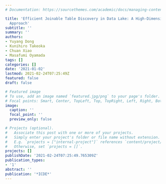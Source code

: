 ```yaml
---
# Documentation: https://sourcethemes.com/academic/docs/managing-content/

title: 'Efficient Joinable Table Discovery in Data Lake: A High-Dimensional Similarity-Based
  Approach'
subtitle: ''
summary: ''
authors:
- Yuyang Dong
- Kunihiro Takeoka
- Chuan Xiao
- Masafumi Oyamada
tags: []
categories: []
date: '2021-01-02'
lastmod: 2021-02-24T07:25:49Z
featured: false
draft: false

# Featured image
# To use, add an image named `featured.jpg/png` to your page's folder.
# Focal points: Smart, Center, TopLeft, Top, TopRight, Left, Right, BottomLeft, Bottom, BottomRight.
image:
  caption: ''
  focal_point: ''
  preview_only: false

# Projects (optional).
#   Associate this post with one or more of your projects.
#   Simply enter your project's folder or file name without extension.
#   E.g. `projects = ["internal-project"]` references `content/project/deep-learning/index.md`.
#   Otherwise, set `projects = []`.
projects: []
publishDate: '2021-02-24T07:25:49.765309Z'
publication_types:
- '1'
abstract: ''
publication: '*ICDE*'
---
```

